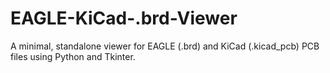 # EAGLE-KiCad-.brd-Viewer
A minimal, standalone viewer for EAGLE (.brd) and KiCad (.kicad_pcb) PCB files using Python and Tkinter.
